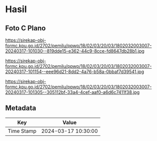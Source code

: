 # Hasil

## Foto C Plano

https://sirekap-obj-formc.kpu.go.id/2702/pemilu/ppwp/18/02/03/20/03/1802032003007-20240317-101030--819dde15-e362-44c9-8cce-fd8647db28b1.jpg

https://sirekap-obj-formc.kpu.go.id/2702/pemilu/ppwp/18/02/03/20/03/1802032003007-20240317-101154--eee96d21-8dd2-4a76-b58a-0bbaf7d39541.jpg

https://sirekap-obj-formc.kpu.go.id/2702/pemilu/ppwp/18/02/03/20/03/1802032003007-20240317-101305--305112bf-33a4-4cef-aaf0-a6d6c7411f38.jpg


## Metadata

| Key        | Value               |
| ---------- | ------------------- |
| Time Stamp | 2024-03-17 10:30:00 |



